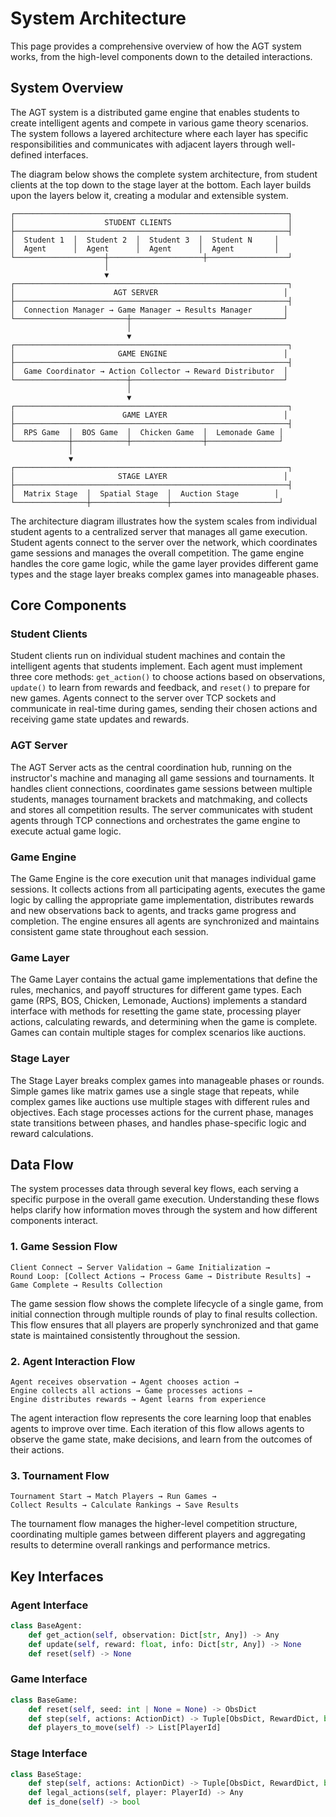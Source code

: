 # System Architecture

This page provides a comprehensive overview of how the AGT system works, from the high-level components down to the detailed interactions.

## System Overview

The AGT system is a distributed game engine that enables students to create intelligent agents and compete in various game theory scenarios. The system follows a layered architecture where each layer has specific responsibilities and communicates with adjacent layers through well-defined interfaces.

The diagram below shows the complete system architecture, from student clients at the top down to the stage layer at the bottom. Each layer builds upon the layers below it, creating a modular and extensible system.

```
┌─────────────────────────────────────────────────────────────┐
│                    STUDENT CLIENTS                          │
├─────────────────────────────────────────────────────────────┤
│  Student 1  │  Student 2  │  Student 3  │  Student N     │
│  Agent      │  Agent      │  Agent      │  Agent         │
└────────────────────┼─────────────────────┼──────────────────┘
                     │
                     ▼
┌─────────────────────────────────────────────────────────────┐
│                      AGT SERVER                            │
├─────────────────────────────────────────────────────────────┤
│  Connection Manager → Game Manager → Results Manager       │
└─────────────────────────┼──────────────────────────────────┘
                          │
                          ▼
┌─────────────────────────────────────────────────────────────┐
│                       GAME ENGINE                          │
├─────────────────────────────────────────────────────────────┤
│  Game Coordinator → Action Collector → Reward Distributor  │
└─────────────────────────┼──────────────────────────────────┘
                          │
                          ▼
┌─────────────────────────────────────────────────────────────┐
│                        GAME LAYER                          │
├─────────────────────────────────────────────────────────────┤
│  RPS Game  │  BOS Game  │  Chicken Game  │  Lemonade Game │
└────────────┼────────────┼────────────────┼────────────────┘
             │
             ▼
┌─────────────────────────────────────────────────────────────┐
│                       STAGE LAYER                          │
├─────────────────────────────────────────────────────────────┤
│  Matrix Stage  │  Spatial Stage  │  Auction Stage        │
└────────────────┼─────────────────┼────────────────────────┘
```

The architecture diagram illustrates how the system scales from individual student agents to a centralized server that manages all game execution. Student agents connect to the server over the network, which coordinates game sessions and manages the overall competition. The game engine handles the core game logic, while the game layer provides different game types and the stage layer breaks complex games into manageable phases.

## Core Components

### Student Clients
Student clients run on individual student machines and contain the intelligent agents that students implement. Each agent must implement three core methods: `get_action()` to choose actions based on observations, `update()` to learn from rewards and feedback, and `reset()` to prepare for new games. Agents connect to the server over TCP sockets and communicate in real-time during games, sending their chosen actions and receiving game state updates and rewards.

### AGT Server
The AGT Server acts as the central coordination hub, running on the instructor's machine and managing all game sessions and tournaments. It handles client connections, coordinates game sessions between multiple students, manages tournament brackets and matchmaking, and collects and stores all competition results. The server communicates with student agents through TCP connections and orchestrates the game engine to execute actual game logic.

### Game Engine
The Game Engine is the core execution unit that manages individual game sessions. It collects actions from all participating agents, executes the game logic by calling the appropriate game implementation, distributes rewards and new observations back to agents, and tracks game progress and completion. The engine ensures all agents are synchronized and maintains consistent game state throughout each session.

### Game Layer
The Game Layer contains the actual game implementations that define the rules, mechanics, and payoff structures for different game types. Each game (RPS, BOS, Chicken, Lemonade, Auctions) implements a standard interface with methods for resetting the game state, processing player actions, calculating rewards, and determining when the game is complete. Games can contain multiple stages for complex scenarios like auctions.

### Stage Layer
The Stage Layer breaks complex games into manageable phases or rounds. Simple games like matrix games use a single stage that repeats, while complex games like auctions use multiple stages with different rules and objectives. Each stage processes actions for the current phase, manages state transitions between phases, and handles phase-specific logic and reward calculations.

## Data Flow

The system processes data through several key flows, each serving a specific purpose in the overall game execution. Understanding these flows helps clarify how information moves through the system and how different components interact.

### 1. Game Session Flow
```
Client Connect → Server Validation → Game Initialization → 
Round Loop: [Collect Actions → Process Game → Distribute Results] → 
Game Complete → Results Collection
```

The game session flow shows the complete lifecycle of a single game, from initial connection through multiple rounds of play to final results collection. This flow ensures that all players are properly synchronized and that game state is maintained consistently throughout the session.

### 2. Agent Interaction Flow
```
Agent receives observation → Agent chooses action → 
Engine collects all actions → Game processes actions → 
Engine distributes rewards → Agent learns from experience
```

The agent interaction flow represents the core learning loop that enables agents to improve over time. Each iteration of this flow allows agents to observe the game state, make decisions, and learn from the outcomes of their actions.

### 3. Tournament Flow
```
Tournament Start → Match Players → Run Games → 
Collect Results → Calculate Rankings → Save Results
```

The tournament flow manages the higher-level competition structure, coordinating multiple games between different players and aggregating results to determine overall rankings and performance metrics.

## Key Interfaces

### Agent Interface
```python
class BaseAgent:
    def get_action(self, observation: Dict[str, Any]) -> Any
    def update(self, reward: float, info: Dict[str, Any]) -> None
    def reset(self) -> None
```

### Game Interface
```python
class BaseGame:
    def reset(self, seed: int | None = None) -> ObsDict
    def step(self, actions: ActionDict) -> Tuple[ObsDict, RewardDict, bool, InfoDict]
    def players_to_move(self) -> List[PlayerId]
```

### Stage Interface
```python
class BaseStage:
    def step(self, actions: ActionDict) -> Tuple[ObsDict, RewardDict, bool, InfoDict]
    def legal_actions(self, player: PlayerId) -> Any
    def is_done(self) -> bool
``` 